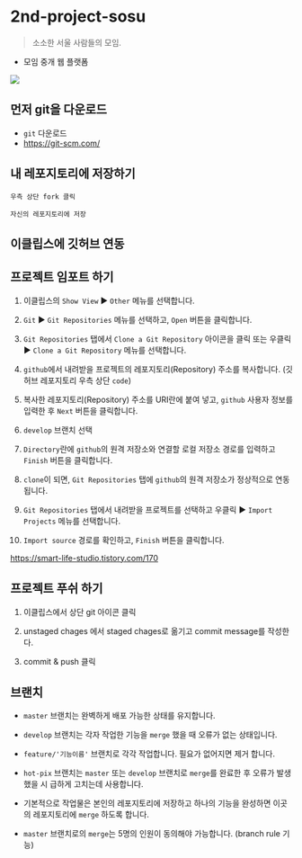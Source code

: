 # 2nd-project-sosu
> 소소한 서울 사람들의 모임.

* 모임 중개 웹 플랫폼

![](../total-branch.png)

## 먼저 git을 다운로드

* ``git`` 다운로드
* https://git-scm.com/


## 내 레포지토리에 저장하기

```
우측 상단 fork 클릭
```

```
자신의 레포지토리에 저장
```

## 이클립스에 깃허브 연동

## 프로젝트 임포트 하기

1. 이클립스의 ``Show View`` ▶ ``Other`` 메뉴를 선택합니다.

2. ``Git`` ▶ ``Git Repositories`` 메뉴를 선택하고, ``Open`` 버튼을 클릭합니다.

3. ``Git Repositories`` 탭에서 ``Clone a Git Repository`` 아이콘을 클릭 또는 우클릭 ▶ ``Clone a Git Repository`` 메뉴를 선택합니다.

4. ``github``에서 내려받을 프로젝트의 레포지토리(Repository) 주소를 복사합니다. (깃허브 레포지토리 우측 상단 ``code``)

5. 복사한 레포지토리(Repository) 주소를 URI란에 붙여 넣고, ``github`` 사용자 정보를 입력한 후 ``Next`` 버튼을 클릭합니다.

6. ``develop`` 브랜치 선택

7. ``Directory``란에 ``github``의 원격 저장소와 연결할 로컬 저장소 경로를 입력하고 ``Finish`` 버튼을 클릭합니다.

8. ``clone``이 되면, ``Git Repositories`` 탭에 ``github``의 원격 저장소가 정상적으로 연동됩니다.

9. ``Git Repositories`` 탭에서 내려받을 프로젝트를 선택하고 우클릭 ▶ ``Import Projects`` 메뉴를 선택합니다.

10. ``Import source`` 경로를 확인하고, ``Finish`` 버튼을 클릭합니다.


https://smart-life-studio.tistory.com/170

## 프로젝트 푸쉬 하기

1. 이클립스에서 상단 git 아이콘 클릭

2. unstaged chages 에서 staged chages로 옮기고 commit message를 작성한다.

3. commit & push 클릭

## 브랜치

* ``master`` 브랜치는 완벽하게 배포 가능한 상태를 유지합니다.

* ``develop`` 브랜치는 각자 작업한 기능을 ``merge`` 했을 때 오류가 없는 상태입니다.

* ``feature/'기능이름'`` 브랜치로 각각 작업합니다. 필요가 없어지면 제거 합니다.

* ``hot-pix`` 브랜치는 ``master`` 또는 ``develop`` 브랜치로 ``merge``를 완료한 후 오류가 발생했을 시 급하게 고치는데 사용합니다.

* 기본적으로 작업물은 본인의 레포지토리에 저장하고 하나의 기능을 완성하면 이곳의 레포지토리에 ``merge`` 하도록 합니다.

* ``master`` 브랜치로의 ``merge``는 5명의 인원이 동의해야 가능합니다. (branch rule 기능)

<!-- Markdown link & img dfn's -->
[travis-image]: https://img.shields.io/travis/dbader/node-datadog-metrics/master.svg?style=flat-square
[travis-url]: https://travis-ci.org/dbader/node-datadog-metrics
